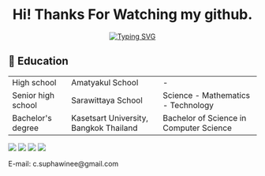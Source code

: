 <h1 align="center">Hi! Thanks For Watching my github.</h1>
<p align="center">
  <a href="https://git.io/typing-svg"><img src="https://readme-typing-svg.herokuapp.com?font=Fira+Code&pause=1000&center=true&width=435&lines=DucKyWay" alt="Typing SVG" /></a>
</p>

## 🏫 Education  
<table>
  <tr>
    <td>High school</td>
    <td>Amatyakul School</td>
    <td>-</td>
  </tr>
  <tr>
    <td>Senior high school</td>
    <td>Sarawittaya School</td>
    <td>Science - Mathematics - Technology</td>
  </tr>
  <tr>
    <td>Bachelor's degree</td>
    <td>Kasetsart University, Bangkok Thailand</td>
    <td>Bachelor of Science in Computer Science</td>
  </tr>
<table>

[<img src="https://img.shields.io/badge/facebook-%231877F2.svg?&style=for-the-badge&logo=facebook&logoColor=white">](https://www.facebook.com/nijiducky/)
[<img src="https://img.shields.io/badge/instagram-%23E4405F.svg?&style=for-the-badge&logo=instagram&logoColor=white">](https://www.instagram.com/_ducky_way_/)
[<img src="https://img.shields.io/badge/x_twitter-000000?style=for-the-badge&logo=custom&logoColor=white&logo=https%3A%2F%2Fwww.svgrepo.com%2Fshow%2F512332%2Fx.svg">](https://twitter.com/XvaDu)
[<img src="https://img.shields.io/badge/discord-2818BA?style=for-the-badge&labelColor=2818BA&logo=discord&logoColor=white">](https://discord.com/channels/@me/321924157677895680)
<p>E-mail: c.suphawinee@gmail.com</p>
